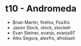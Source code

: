 # t10 - Andromeda

* Brian Martin, firefox, FoxXix
* Jason Stock, stock, stockeh
* Evan Steiner, evanjs, evanjs97
* Alex Segura, alexfro, afrobash
